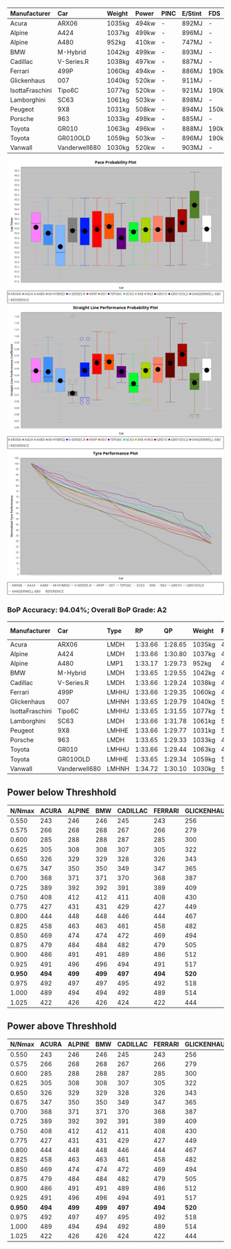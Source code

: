|Manufacturer|Car|Weight|Power|PINC|E/Stint|FDS|
|:-|:-|:-|:-|:-|:-|:-|
|Acura|ARX06|1035kg|494kw|-|892MJ|-|
|Alpine|A424|1037kg|499kw|-|896MJ|-|
|Alpine|A480|952kg|410kw|-|747MJ|-|
|BMW|M-Hybrid|1042kg|499kw|-|893MJ|-|
|Cadillac|V-Series.R|1038kg|497kw|-|887MJ|-|
|Ferrari|499P|1060kg|494kw|-|886MJ|190kph|
|Glickenhaus|007|1040kg|520kw|-|911MJ|-|
|IsottaFraschini|Tipo6C|1077kg|520kw|-|921MJ|190kph|
|Lamborghini|SC63|1061kg|503kw|-|898MJ|-|
|Peugeot|9X8|1031kg|508kw|-|894MJ|150kph|
|Porsche|963|1033kg|498kw|-|885MJ|-|
|Toyota|GR010|1063kg|496kw|-|888MJ|190kph|
|Toyota|GR010OLD|1059kg|503kw|-|896MJ|190kph|
|Vanwall|Vanderwell680|1030kg|520kw|-|903MJ|-|

![PACECHART](./IMG/AUTO.png)
![STRAIGHTLINEPERFORMANCECHART](./IMG/AUTO_sp.png)
![TYREPERFORMANCECHART](./IMG/AUTO_tw.png)

### BoP Accuracy: 94.04%; Overall BoP Grade: A2
|Manufacturer|Car|Type|RP|QP|Weight|Power¹|Threshhold|PINC|Power²|E/Stint|AVG Vmax|FDS|RDLC|L/Stint|BOP-Grade|ModelAccuracy|ModelPoints|Match%|
|:-|:-|:-|:-|:-|:-|:-|:-|:-|:-|:-|:-|:-|:-|:-|:-|:-|:-|:-|
|Acura|ARX06|LMDH|1:33.66|1:28.65|1035kg|494kw|0.0kph|-|494kw|892MJ|324.42kph|-|1.02|41|-A2|100.00%|995|93.88%|
|Alpine|A424|LMDH|1:33.66|1:30.80|1037kg|499kw|0.0kph|-|499kw|896MJ|324.51kph|-|1.02|41|~A1|80.53%|517|96.66%|
|Alpine|A480|LMP1|1:33.17|1:29.73|952kg|410kw|0.0kph|-|410kw|747MJ|319.06kph|-|0.97|38|~A1|56.35%|794|96.79%|
|BMW|M-Hybrid|LMDH|1:33.65|1:29.55|1042kg|499kw|0.0kph|-|499kw|893MJ|319.82kph|-|1.02|41|~A1|96.62%|1656|97.81%|
|Cadillac|V-Series.R|LMDH|1:33.66|1:29.24|1038kg|497kw|0.0kph|-|497kw|887MJ|324.13kph|-|1.02|41|~A1|90.68%|2081|100.00%|
|Ferrari|499P|LMHHU|1:33.66|1:29.35|1060kg|494kw|0.0kph|-|494kw|886MJ|325.54kph|190kph|1.03|41|~A1|94.63%|2574|100.00%|
|Glickenhaus|007|LMHNH|1:33.65|1:29.79|1040kg|520kw|0.0kph|-|520kw|911MJ|328.71kph|-|0.95|41|~A1|94.93%|1610|100.00%|
|IsottaFraschini|Tipo6C|LMHHU|1:33.65|1:31.55|1077kg|520kw|0.0kph|-|520kw|921MJ|324.68kph|190kph|1.03|41|+B1|66.67%|96|85.65%|
|Lamborghini|SC63|LMDH|1:33.66|1:31.78|1061kg|503kw|0.0kph|-|503kw|898MJ|320.78kph|-|1.03|41|+A2|92.15%|399|94.48%|
|Peugeot|9X8|LMHHE|1:33.66|1:29.77|1031kg|508kw|0.0kph|-|508kw|894MJ|324.94kph|150kph|1.03|41|~A1|83.80%|2473|100.00%|
|Porsche|963|LMDH|1:33.65|1:29.33|1033kg|498kw|0.0kph|-|498kw|885MJ|325.19kph|-|1.02|41|~A1|95.67%|5902|100.00%|
|Toyota|GR010|LMHHU|1:33.66|1:29.44|1063kg|496kw|0.0kph|-|496kw|888MJ|325.48kph|190kph|1.03|41|~A1|91.69%|3310|100.00%|
|Toyota|GR010OLD|LMHHE|1:33.65|1:29.34|1059kg|503kw|0.0kph|-|503kw|896MJ|328.51kph|190kph|1.03|41|~A1|85.24%|1322|100.00%|
|Vanwall|Vanderwell680|LMHNH|1:34.72|1:30.10|1030kg|520kw|0.0kph|-|520kw|903MJ|322.75kph|-|1.01|41|+E2|93.72%|627|51.22%|

## Power below Threshhold
|N/Nmax|ACURA|ALPINE|BMW|CADILLAC|FERRARI|GLICKENHAUS|ISOTTAFRASCHINI|LAMBORGHINI|PEUGEOT|PORSCHE|TOYOTA|TOYOTA|VANWALL|​|RPM|A480|
|:-|:-|:-|:-|:-|:-|:-|:-|:-|:-|:-|:-|:-|:-|:-|:-|:-|
|0.550|243|246|246|245|243|256|256|248|250|245|244|248|256|​|--|-|
|0.575|266|268|268|267|266|279|279|271|273|268|267|271|279|​|--|-|
|0.600|285|288|288|287|285|300|300|291|293|288|287|291|300|​|--|-|
|0.625|305|308|308|307|305|322|322|311|314|308|307|311|322|​|--|-|
|0.650|326|329|329|328|326|343|343|332|335|329|327|332|343|​|--|-|
|0.675|347|350|350|349|347|365|365|353|357|350|348|353|365|​|--|-|
|0.700|368|371|371|370|368|387|387|374|378|371|369|374|387|​|--|-|
|0.725|389|392|392|391|389|409|409|395|399|392|390|395|409|​|--|-|
|0.750|408|412|412|411|408|430|430|416|420|411|410|416|430|​|--|-|
|0.775|427|431|431|429|427|449|449|435|439|430|429|435|449|​|5000|241|
|0.800|444|448|448|446|444|467|467|452|456|447|445|452|467|​|5500|284|
|0.825|458|463|463|461|458|482|482|467|471|462|460|467|482|​|6000|318|
|0.850|469|474|474|472|469|494|494|478|483|473|471|478|494|​|6500|359|
|0.875|479|484|484|482|479|505|505|488|493|483|481|488|505|​|7000|401|
|0.900|486|491|491|489|486|512|512|495|500|490|488|495|512|​|7500|411|
|0.925|491|496|496|494|491|517|517|500|505|495|493|500|517|​|8000|407|
|**0.950**|**494**|**499**|**499**|**497**|**494**|**520**|**520**|**503**|**508**|**498**|**496**|**503**|**520**|**​**|**8500**|**410**|
|0.975|492|497|497|495|492|518|518|501|506|496|494|501|518|​|9000|205|
|1.000|489|494|494|492|489|514|514|498|503|493|491|498|514|​|--|-|
|1.025|422|426|426|424|422|444|444|430|434|425|424|430|444|​|--|-|

## Power above Threshhold
|N/Nmax|ACURA|ALPINE|BMW|CADILLAC|FERRARI|GLICKENHAUS|ISOTTAFRASCHINI|LAMBORGHINI|PEUGEOT|PORSCHE|TOYOTA|TOYOTA|VANWALL|​|RPM|A480|
|:-|:-|:-|:-|:-|:-|:-|:-|:-|:-|:-|:-|:-|:-|:-|:-|:-|
|0.550|243|246|246|245|243|256|256|248|250|245|244|248|256|​|--|-|
|0.575|266|268|268|267|266|279|279|271|273|268|267|271|279|​|--|-|
|0.600|285|288|288|287|285|300|300|291|293|288|287|291|300|​|--|-|
|0.625|305|308|308|307|305|322|322|311|314|308|307|311|322|​|--|-|
|0.650|326|329|329|328|326|343|343|332|335|329|327|332|343|​|--|-|
|0.675|347|350|350|349|347|365|365|353|357|350|348|353|365|​|--|-|
|0.700|368|371|371|370|368|387|387|374|378|371|369|374|387|​|--|-|
|0.725|389|392|392|391|389|409|409|395|399|392|390|395|409|​|--|-|
|0.750|408|412|412|411|408|430|430|416|420|411|410|416|430|​|--|-|
|0.775|427|431|431|429|427|449|449|435|439|430|429|435|449|​|5000|241|
|0.800|444|448|448|446|444|467|467|452|456|447|445|452|467|​|5500|284|
|0.825|458|463|463|461|458|482|482|467|471|462|460|467|482|​|6000|318|
|0.850|469|474|474|472|469|494|494|478|483|473|471|478|494|​|6500|359|
|0.875|479|484|484|482|479|505|505|488|493|483|481|488|505|​|7000|401|
|0.900|486|491|491|489|486|512|512|495|500|490|488|495|512|​|7500|411|
|0.925|491|496|496|494|491|517|517|500|505|495|493|500|517|​|8000|407|
|**0.950**|**494**|**499**|**499**|**497**|**494**|**520**|**520**|**503**|**508**|**498**|**496**|**503**|**520**|**​**|**8500**|**410**|
|0.975|492|497|497|495|492|518|518|501|506|496|494|501|518|​|9000|205|
|1.000|489|494|494|492|489|514|514|498|503|493|491|498|514|​|--|-|
|1.025|422|426|426|424|422|444|444|430|434|425|424|430|444|​|--|-|
